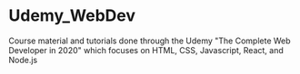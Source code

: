 # Udemy_WebDev
Course material and tutorials done through the Udemy "The Complete Web Developer in 2020" which focuses on HTML, CSS, Javascript, React, and Node.js
